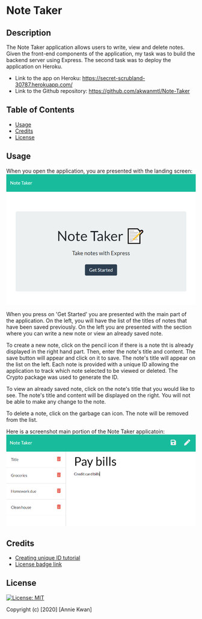 # Note Taker

## Description
The Note Taker application allows users to write, view and delete notes. Given the front-end components of the application, my task was to build the backend server using Express. The second task was to deploy the application on Heroku.

* Link to the app on Heroku: https://secret-scrubland-30787.herokuapp.com/
* Link to the Github repository: https://github.com/akwanmtl/Note-Taker


## Table of Contents

* [Usage](#usage)
* [Credits](#credits)
* [License](#license)

## Usage 

When you open the application, you are presented with the landing screen:
![Landing page of website](./screenshots/landing.png)

When you press on 'Get Started' you are presented with the main part of the application. On the left, you will have the list of the titles of notes that have been saved previously. On the left you are presented with the section where you can write a new note or view an already saved note. 

To create a new note, click on the pencil icon if there is a note tht is already displayed in the right hand part. Then, enter the note's title and content. The save button will appear and click on it to save. The note's title will appear on the list on the left. Each note is provided with a unique ID allowing the application to track which note selected to be viewed or deleted. The Crypto package was used to generate the ID.

To view an already saved note, click on the note's title that you would like to see. The note's title and content will be displayed on the right. You will not be able to make any change to the note.

To delete a note, click on the garbage can icon. The note will be removed from the list.

Here is a screenshot main portion of the Note Taker applicatoin:
![Screenshot of Note Taker application](./screenshots/note.png)

## Credits

* [Creating unique ID tutorial](https://www.geeksforgeeks.org/how-to-add-unique-id-to-each-record-in-your-local-custom-database-in-node-js/)
* [License badge link](https://gist.github.com/lukas-h/2a5d00690736b4c3a7ba)

## License

[![License: MIT](https://img.shields.io/badge/License-MIT-yellow.svg)](https://opensource.org/licenses/MIT)

Copyright (c) [2020] [Annie Kwan]
